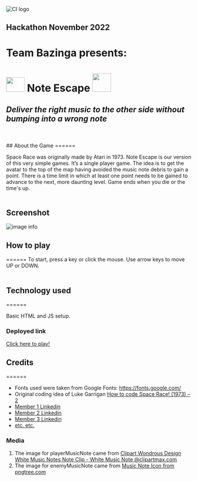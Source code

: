 ![CI logo](https://codeinstitute.s3.amazonaws.com/fullstack/ci_logo_small.png)

## Hackathon November 2022
# Team **Bazinga** presents: 
#  <img src="https://cdn-icons-png.flaticon.com/512/461/461146.png" width="50px" height="40px"> **Note Escape**  <img src="https://cdn-icons-png.flaticon.com/512/651/651717.png" width="50px" height="50px">
## *Deliver the right music to the other side without bumping into a wrong note*
<br>
<br>
## About the Game
======

 Space Race was originally made by Atari in 1973. Note Escape is our version of this very simple games. It’s a single player game. The idea is to get the avatar to the top of the map having avoided the music note debris to gain a point. There is a time limit in which at least one point needs to be gained to advance to the next, more daunting level. Game ends when you die or the time's up.
<br>
<br>

## Screenshot
![image info](#)

## How to play
======
To start, press a key or click the mouse.
Use arrow keys to move UP or DOWN.
<br>
<br>

## Technology used
======

Basic HTML and JS setup.

### Deployed link
[Click here to play!](https://www.example.com)

## Credits
======
* Fonts used were taken from Google Fonts: https://fonts.google.com/
* Original coding idea of Luke Garrigan [How to code Space Race! (1973) – 2](https://codeheir.com/2019/02/10/how-to-code-space-race-1973-2/)
* [Member 1 Linkedin](https://www.linkedin.com)
* [Member 2 Linkedin](https://www.linkedin.com)
* [Member 3 Linkedin](https://www.linkedin.com)
* [etc. etc.](https://www.example.com)

### Media
1. The image for playerMusicNote came from [Clipart Wondrous Design White Music Notes Note Clip - White Music Note @clipartmax.com](https://www.clipartmax.com/middle/m2i8H7N4K9b1Z5b1_clipart-wondrous-design-white-music-notes-note-clip-white-music-note/)
2. The image for enemyMusicNote came from [Music Note Icon from pngtree.com](https://png.pngtree.com/png-vector/20190329/ourlarge/pngtree-vector-music-note-icon-png-image_889465.jpg)